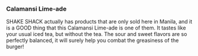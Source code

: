 <h3>Calamansi Lime-ade</h3>
SHAKE SHACK actually has products that are only sold here in Manila, and it is a GOOD thing that this Calamansi Lime-ade is one of them. It tastes like your usual iced tea, but without the tea. The sour and sweet flavors are so perfectly balanced, it will surely help you combat the greasiness of the burger!